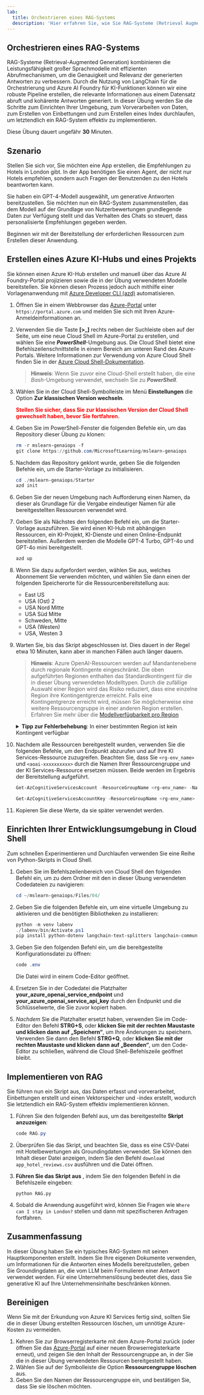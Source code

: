 ```yaml
---
lab:
  title: Orchestrieren eines RAG-Systems
  description: 'Hier erfahren Sie, wie Sie RAG-Systeme (Retrieval Augmented Generation) in Ihren Apps implementieren, um die Genauigkeit und Relevanz generierter Antworten zu verbessern.'
---
```


## Orchestrieren eines RAG-Systems

RAG-Systeme (Retrieval-Augmented Generation) kombinieren die Leistungsfähigkeit großer Sprachmodelle mit effizienten Abrufmechanismen, um die Genauigkeit und Relevanz der generierten Antworten zu verbessern. Durch die Nutzung von LangChain für die Orchestrierung und Azure AI Foundry für KI-Funktionen können wir eine robuste Pipeline erstellen, die relevante Informationen aus einem Datensatz abruft und kohärente Antworten generiert. In dieser Übung werden Sie die Schritte zum Einrichten Ihrer Umgebung, zum Vorverarbeiten von Daten, zum Erstellen von Einbettungen und zum Erstellen eines Index durchlaufen, um letztendlich ein RAG-System effektiv zu implementieren.

Diese Übung dauert ungefähr **30** Minuten.

## Szenario

Stellen Sie sich vor, Sie möchten eine App erstellen, die Empfehlungen zu Hotels in London gibt. In der App benötigen Sie einen Agent, der nicht nur Hotels empfehlen, sondern auch Fragen der Benutzenden zu den Hotels beantworten kann.

Sie haben ein GPT-4-Modell ausgewählt, um generative Antworten bereitzustellen. Sie möchten nun ein RAG-System zusammenstellen, das dem Modell auf der Grundlage von Nutzerbewertungen grundlegende Daten zur Verfügung stellt und das Verhalten des Chats so steuert, dass personalisierte Empfehlungen gegeben werden.

Beginnen wir mit der Bereitstellung der erforderlichen Ressourcen zum Erstellen dieser Anwendung.

## Erstellen eines Azure KI-Hubs und eines Projekts

Sie können einen Azure KI-Hub erstellen und manuell über das Azure AI Foundry-Portal projizieren sowie die in der Übung verwendeten Modelle bereitstellen. Sie können diesen Prozess jedoch auch mithilfe einer Vorlagenanwendung mit [Azure Developer CLI (azd)](https://aka.ms/azd) automatisieren.

1. Öffnen Sie in einem Webbrowser das [Azure-Portal](https://portal.azure.com) unter `https://portal.azure.com` und melden Sie sich mit Ihren Azure-Anmeldeinformationen an.

1. Verwenden Sie die Taste **[\>_]** rechts neben der Suchleiste oben auf der Seite, um eine neue Cloud Shell im Azure-Portal zu erstellen, und wählen Sie eine ***PowerShell***-Umgebung aus. Die Cloud Shell bietet eine Befehlszeilenschnittstelle in einem Bereich am unteren Rand des Azure-Portals. Weitere Informationen zur Verwendung von Azure Cloud Shell finden Sie in der [Azure Cloud Shell-Dokumentation](https://docs.microsoft.com/azure/cloud-shell/overview).

    > **Hinweis**: Wenn Sie zuvor eine Cloud-Shell erstellt haben, die eine *Bash*-Umgebung verwendet, wechseln Sie zu ***PowerShell***.

1. Wählen Sie in der Cloud Shell-Symbolleiste im Menü **Einstellungen** die Option **Zur klassischen Version wechseln**.

    **<font color="red">Stellen Sie sicher, dass Sie zur klassischen Version der Cloud Shell gewechselt haben, bevor Sie fortfahren.</font>**

1. Geben Sie im PowerShell-Fenster die folgenden Befehle ein, um das Repository dieser Übung zu klonen:

    ```powershell
   rm -r mslearn-genaiops -f
   git clone https://github.com/MicrosoftLearning/mslearn-genaiops
    ```

1. Nachdem das Repository geklont wurde, geben Sie die folgenden Befehle ein, um die Starter-Vorlage zu initialisieren. 
   
    ```powershell
   cd ./mslearn-genaiops/Starter
   azd init
    ```

1. Geben Sie der neuen Umgebung nach Aufforderung einen Namen, da dieser als Grundlage für die Vergabe eindeutiger Namen für alle bereitgestellten Ressourcen verwendet wird.
        
1. Geben Sie als Nächstes den folgenden Befehl ein, um die Starter-Vorlage auszuführen. Sie wird einen KI-Hub mit abhängigen Ressourcen, ein KI-Projekt, KI-Dienste und einen Online-Endpunkt bereitstellen. Außerdem werden die Modelle GPT-4 Turbo, GPT-4o und GPT-4o mini bereitgestellt.

    ```powershell
   azd up  
    ```

1. Wenn Sie dazu aufgefordert werden, wählen Sie aus, welches Abonnement Sie verwenden möchten, und wählen Sie dann einen der folgenden Speicherorte für die Ressourcenbereitstellung aus:
   - East US
   - USA (Ost) 2
   - USA Nord Mitte
   - USA Süd Mitte
   - Schweden, Mitte
   - USA (Westen)
   - USA, Westen 3
    
1. Warten Sie, bis das Skript abgeschlossen ist. Dies dauert in der Regel etwa 10 Minuten, kann aber in manchen Fällen auch länger dauern.

    > **Hinweis**: Azure OpenAI-Ressourcen werden auf Mandantenebene durch regionale Kontingente eingeschränkt. Die oben aufgeführten Regionen enthalten das Standardkontingent für die in dieser Übung verwendeten Modelltypen. Durch die zufällige Auswahl einer Region wird das Risiko reduziert, dass eine einzelne Region ihre Kontingentgrenze erreicht. Falls eine Kontingentgrenze erreicht wird, müssen Sie möglicherweise eine weitere Ressourcengruppe in einer anderen Region erstellen. Erfahren Sie mehr über die [Modellverfügbarkeit pro Region](https://learn.microsoft.com/en-us/azure/ai-services/openai/concepts/models?tabs=standard%2Cstandard-chat-completions#global-standard-model-availability)

    <details>
      <summary><b>Tipp zur Fehlerbehebung</b>: In einer bestimmten Region ist kein Kontingent verfügbar</summary>
        <p>Wenn Sie für eines der Modelle eine Fehlermeldung erhalten, weil in der von Ihnen gewählten Region kein Kontingent verfügbar ist, versuchen Sie, die folgenden Befehle auszuführen:</p>
        <ul>
          <pre><code>azd env set AZURE_ENV_NAME new_env_name
   azd env set AZURE_RESOURCE_GROUP new_rg_name
   azd env set AZURE_LOCATION new_location
   azd up</code></pre>
        Ersetzen Sie <code>new_env_name</code>, <code>new_rg_name</code> und <code>new_location</code> durch neue Werte. Der neue Standort muss sich in einer der Regionen befinden, die zu Beginn der Übung angegeben wurden, z. B. <code>eastus2</code>, <code>northcentralus</code> usw.
        </ul>
    </details>

1. Nachdem alle Ressourcen bereitgestellt wurden, verwenden Sie die folgenden Befehle, um den Endpunkt abzurufen und auf Ihre KI Services-Ressource zuzugreifen. Beachten Sie, dass Sie `<rg-env_name>` und `<aoai-xxxxxxxxxx>` durch die Namen Ihrer Ressourcengruppe und der KI Services-Ressource ersetzen müssen. Beide werden im Ergebnis der Bereitstellung aufgeführt.

     ```powershell
    Get-AzCognitiveServicesAccount -ResourceGroupName <rg-env_name> -Name <aoai-xxxxxxxxxx> | Select-Object -Property endpoint
     ```

     ```powershell
    Get-AzCognitiveServicesAccountKey -ResourceGroupName <rg-env_name> -Name <aoai-xxxxxxxxxx> | Select-Object -Property Key1
     ```

1. Kopieren Sie diese Werte, da sie später verwendet werden.

## Einrichten Ihrer Entwicklungsumgebung in Cloud Shell

Zum schnellen Experimentieren und Durchlaufen verwenden Sie eine Reihe von Python-Skripts in Cloud Shell.

1. Geben Sie im Befehlszeilenbereich von Cloud Shell den folgenden Befehl ein, um zu dem Ordner mit den in dieser Übung verwendeten Codedateien zu navigieren:

     ```powershell
    cd ~/mslearn-genaiops/Files/04/
     ```

1. Geben Sie die folgenden Befehle ein, um eine virtuelle Umgebung zu aktivieren und die benötigten Bibliotheken zu installieren:

    ```powershell
   python -m venv labenv
   ./labenv/bin/Activate.ps1
   pip install python-dotenv langchain-text-splitters langchain-community langchain-openai
    ```

1. Geben Sie den folgenden Befehl ein, um die bereitgestellte Konfigurationsdatei zu öffnen:

    ```powershell
   code .env
    ```

    Die Datei wird in einem Code-Editor geöffnet.

1. Ersetzen Sie in der Codedatei die Platzhalter **your_azure_openai_service_endpoint** und **your_azure_openai_service_api_key** durch den Endpunkt und die Schlüsselwerte, die Sie zuvor kopiert haben.
1. *Nachdem* Sie die Platzhalter ersetzt haben, verwenden Sie im Code-Editor den Befehl **STRG+S**, oder **klicken Sie mit der rechten Maustaste und klicken dann auf „Speichern“**, um Ihre Änderungen zu speichern. Verwenden Sie dann den Befehl **STRG+Q**, oder **klicken Sie mit der rechten Maustaste und klicken dann auf „Beenden“**, um den Code-Editor zu schließen, während die Cloud Shell-Befehlszeile geöffnet bleibt.

## Implementieren von RAG

Sie führen nun ein Skript aus, das Daten erfasst und vorverarbeitet, Einbettungen erstellt und einen Vektorspeicher und -index erstellt, wodurch Sie letztendlich ein RAG-System effektiv implementieren können.

1. Führen Sie den folgenden Befehl aus, um das bereitgestellte **Skript anzuzeigen**:

    ```powershell
   code RAG.py
    ```

1. Überprüfen Sie das Skript, und beachten Sie, dass es eine CSV-Datei mit Hotelbewertungen als Groundingdaten verwendet. Sie können den Inhalt dieser Datei anzeigen, indem Sie den Befehl `download app_hotel_reviews.csv` ausführen und die Datei öffnen.
1. **Führen Sie das Skript aus** , indem Sie den folgenden Befehl in die Befehlszeile eingeben:

    ```
   python RAG.py
    ```

1. Sobald die Anwendung ausgeführt wird, können Sie Fragen wie `Where can I stay in London?` stellen und dann mit spezifischeren Anfragen fortfahren.

## Zusammenfassung

In dieser Übung haben Sie ein typisches RAG-System mit seinen Hauptkomponenten erstellt. Indem Sie Ihre eigenen Dokumente verwenden, um Informationen für die Antworten eines Modells bereitzustellen, geben Sie Groundingdaten an, die vom LLM beim Formulieren einer Antwort verwendet werden. Für eine Unternehmenslösung bedeutet dies, dass Sie generative KI auf Ihre Unternehmensinhalte beschränken können.

## Bereinigen

Wenn Sie mit der Erkundung von Azure KI Services fertig sind, sollten Sie die in dieser Übung erstellten Ressourcen löschen, um unnötige Azure-Kosten zu vermeiden.

1. Kehren Sie zur Browserregisterkarte mit dem Azure-Portal zurück (oder öffnen Sie das [Azure-Portal](https://portal.azure.com?azure-portal=true) auf einer neuen Browserregisterkarte erneut), und zeigen Sie den Inhalt der Ressourcengruppe an, in der Sie die in dieser Übung verwendeten Ressourcen bereitgestellt haben.
1. Wählen Sie auf der Symbolleiste die Option **Ressourcengruppe löschen** aus.
1. Geben Sie den Namen der Ressourcengruppe ein, und bestätigen Sie, dass Sie sie löschen möchten.
